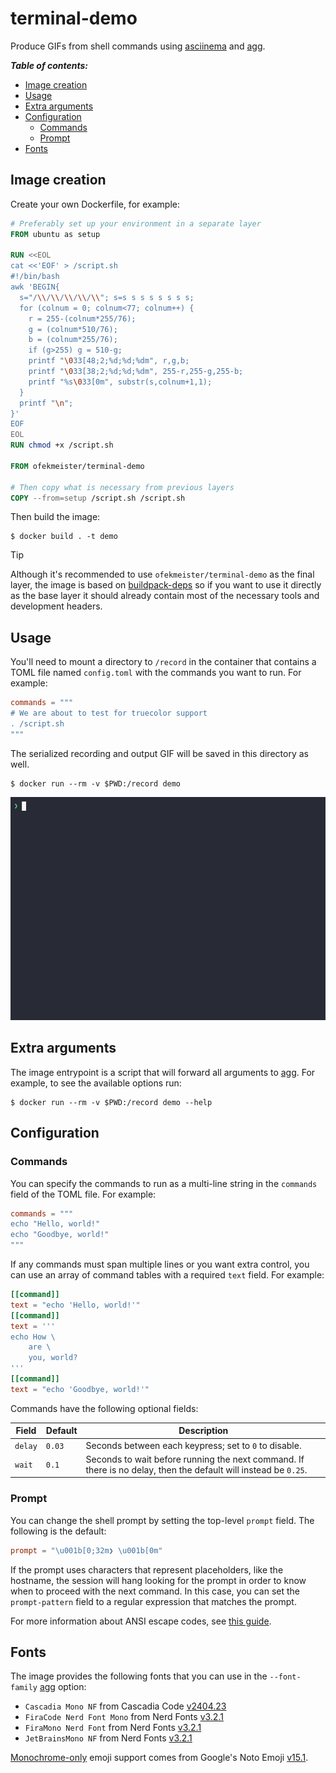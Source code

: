 # terminal-demo

Produce GIFs from shell commands using [asciinema](https://github.com/asciinema/asciinema) and [agg](https://github.com/asciinema/agg).

***Table of contents:***

- [Image creation](#image-creation)
- [Usage](#usage)
- [Extra arguments](#extra-arguments)
- [Configuration](#configuration)
  - [Commands](#commands)
  - [Prompt](#prompt)
- [Fonts](#fonts)

## Image creation

Create your own Dockerfile, for example:

```dockerfile
# Preferably set up your environment in a separate layer
FROM ubuntu as setup

RUN <<EOL
cat <<'EOF' > /script.sh
#!/bin/bash
awk 'BEGIN{
  s="/\\/\\/\\/\\/\\"; s=s s s s s s s s;
  for (colnum = 0; colnum<77; colnum++) {
    r = 255-(colnum*255/76);
    g = (colnum*510/76);
    b = (colnum*255/76);
    if (g>255) g = 510-g;
    printf "\033[48;2;%d;%d;%dm", r,g,b;
    printf "\033[38;2;%d;%d;%dm", 255-r,255-g,255-b;
    printf "%s\033[0m", substr(s,colnum+1,1);
  }
  printf "\n";
}'
EOF
EOL
RUN chmod +x /script.sh

FROM ofekmeister/terminal-demo

# Then copy what is necessary from previous layers
COPY --from=setup /script.sh /script.sh
```

Then build the image:

```console
$ docker build . -t demo
```

> [!TIP]
> Although it's recommended to use `ofekmeister/terminal-demo` as the final layer, the image is based on [buildpack-deps](https://hub.docker.com/_/buildpack-deps) so if you want to use it directly as the base layer it should already contain most of the necessary tools and development headers.

## Usage

You'll need to mount a directory to `/record` in the container that contains a TOML file named `config.toml` with the commands you want to run. For example:

```toml
commands = """
# We are about to test for truecolor support
. /script.sh
"""
```

The serialized recording and output GIF will be saved in this directory as well.

```console
$ docker run --rm -v $PWD:/record demo
```

<img src="https://raw.githubusercontent.com/ofek/terminal-demo/master/example.gif" alt="Example recording" role="img">

## Extra arguments

The image entrypoint is a script that will forward all arguments to [agg](https://github.com/asciinema/agg). For example, to see the available options run:

```console
$ docker run --rm -v $PWD:/record demo --help
```

## Configuration

### Commands

You can specify the commands to run as a multi-line string in the `commands` field of the TOML file. For example:

```toml
commands = """
echo "Hello, world!"
echo "Goodbye, world!"
"""
```

If any commands must span multiple lines or you want extra control, you can use an array of command tables with a required `text` field. For example:

```toml
[[command]]
text = "echo 'Hello, world!'"
[[command]]
text = '''
echo How \
    are \
    you, world?
'''
[[command]]
text = "echo 'Goodbye, world!'"
```

Commands have the following optional fields:

Field | Default | Description
--- | --- | ---
`delay` | `0.03` | Seconds between each keypress; set to `0` to disable.
`wait` | `0.1` | Seconds to wait before running the next command. If there is no delay, then the default will instead be `0.25`.

### Prompt

You can change the shell prompt by setting the top-level `prompt` field. The following is the default:

```toml
prompt = "\u001b[0;32m❯ \u001b[0m"
```

If the prompt uses characters that represent placeholders, like the hostname, the session will hang looking for the prompt in order to know when to proceed with the next command. In this case, you can set the `prompt-pattern` field to a regular expression that matches the prompt.

For more information about ANSI escape codes, see [this guide](https://gist.github.com/fnky/458719343aabd01cfb17a3a4f7296797).

## Fonts

The image provides the following fonts that you can use in the `--font-family` [agg](https://github.com/asciinema/agg) option:

- `Cascadia Mono NF` from Cascadia Code [v2404.23](https://github.com/microsoft/cascadia-code/releases/tag/v2404.23)
- `FiraCode Nerd Font Mono` from Nerd Fonts [v3.2.1](https://github.com/ryanoasis/nerd-fonts/releases/tag/v3.2.1)
- `FiraMono Nerd Font` from Nerd Fonts [v3.2.1](https://github.com/ryanoasis/nerd-fonts/releases/tag/v3.2.1)
- `JetBrainsMono NF` from Nerd Fonts [v3.2.1](https://github.com/ryanoasis/nerd-fonts/releases/tag/v3.2.1)

[Monochrome-only](https://github.com/asciinema/agg/tree/89c957608f44d3450335120f89222ac138929f91#emoji) emoji support comes from Google's Noto Emoji [v15.1](https://github.com/googlefonts/noto-emoji/releases/tag/v2.042).
